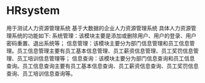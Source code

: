 # HRsystem
用于测试人力资源管理系统
基于大数据的企业人力资源管理系统
  具体人力资源管理系统的功能如下:
  系统管理：该模块主要是添加或删除用户、用户的登录、用户密码重置、退出系统等；
  信息管理：该模块主要分为部门信息管理和员工信息管理。员工信息管理主要有员工基本信息管理、员工薪资信息管理、员工奖罚信息管理、员工培训信息管理等；
  信息查询：该模块主要分为部门信息查询和员工信息查询。员工信息查询主要有员工基本信息查询、员工薪资信息查询、员工奖罚信息查询、员工培训信息查询等。
